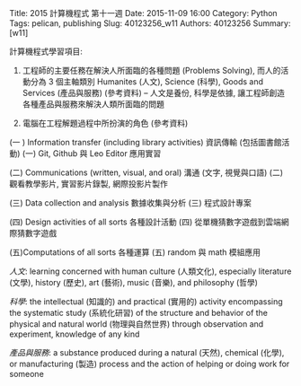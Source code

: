 Title: 2015 計算機程式 第十一週
Date: 2015-11-09 16:00
Category: Python
Tags: pelican, publishing
Slug: 40123256_w11
Authors: 40123256
Summary:  [w11] 




 計算機程式學習項目:

1. 工程師的主要任務在解決人所面臨的各種問題 (Problems Solving), 而人的活動分為 3 個主軸類別 Humanites (人文), Science (科學), Goods and Services (產品與服務) (參考資料) – 人文是養份, 科學是依據, 讓工程師創造各種產品與服務來解決人類所面臨的問題

2. 電腦在工程解題過程中所扮演的角色 (參考資料)


(一 ) Information transfer (including library activities) 資訊傳輸 (包括圖書館活動) (一) Git, Github 與 Leo Editor 應用實習

(二) Communications (written, visual, and oral) 溝通 (文字, 視覺與口語) (二) 觀看教學影片, 實習影片錄製, 網際投影片製作

(三) Data collection and analysis 數據收集與分析 (三)  程式設計專案

(四) Design activities of all sorts 各種設計活動 (四) 從單機猜數字遊戲到雲端網際猜數字遊戲

(五)Computations of all sorts 各種運算 (五) random 與 math 模組應用


*人文*: learning concerned with human culture (人類文化), especially literature (文學), history (歷史), art (藝術), music (音樂), and philosophy (哲學)

*科學*: the intellectual (知識的) and practical (實用的) activity encompassing the systematic study (系統化研習) of the structure and behavior of the physical and natural world (物理與自然世界) through observation and experiment, knowledge of any kind

*產品與服務*: a substance produced during a natural (天然), chemical (化學), or manufacturing (製造) process and the action of helping or doing work for someone 



